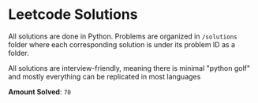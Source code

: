 # Leetcode Solutions
All solutions are done in Python. Problems are organized in `/solutions` folder where each corresponding solution is under its problem ID as a folder.  

All solutions are interview-friendly, meaning there is minimal "python golf" and mostly everything can be replicated in most languages
    
**Amount Solved**: `70`
